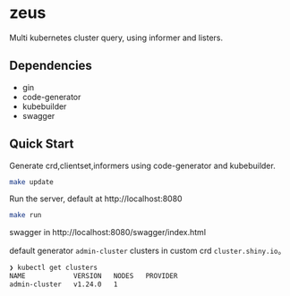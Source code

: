 # zeus

Multi kubernetes cluster query, using informer and listers.

## Dependencies

- gin
- code-generator
- kubebuilder
- swagger

## Quick Start

Generate crd,clientset,informers using code-generator and kubebuilder.

```bash
make update
```

Run the server, default at http://localhost:8080

```bash
make run
```

swagger in http://localhost:8080/swagger/index.html

default generator `admin-cluster` clusters in custom crd `cluster.shiny.io`。

```bash
❯ kubectl get clusters
NAME            VERSION   NODES   PROVIDER
admin-cluster   v1.24.0   1
```
